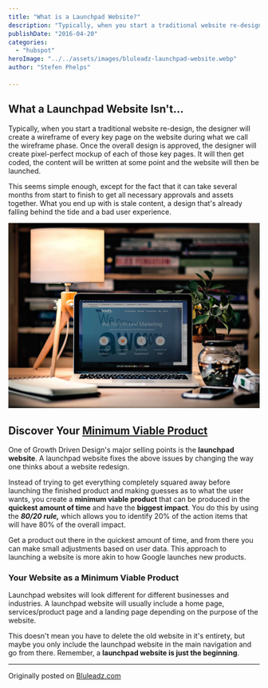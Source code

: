 ```yaml
---
title: "What is a Launchpad Website?"
description: "Typically, when you start a traditional website re-design, the designer will create a wireframe of every key page on the website during what we call the wireframe phase. Once the overall design is approved"
publishDate: "2016-04-20"
categories:
  - "hubspot"
heroImage: "../../assets/images/bluleadz-launchpad-website.webp"
author: "Stefen Phelps"

---
```


## What a Launchpad Website Isn't...

Typically, when you start a traditional website re-design, the designer will create a wireframe of every key page on the website during what we call the wireframe phase. Once the overall design is approved, the designer will create pixel-perfect mockup of each of those key pages. It will then get coded, the content will be written at some point and the website will then be launched.

This seems simple enough, except for the fact that it can take several months from start to finish to get all necessary approvals and assets together. What you end up with is stale content, a design that's already falling behind the tide and a bad user experience.

![launchpad website](../../assets/images/bluleadz-launchpad-website.webp)

## Discover Your [**Minimum Viable Product**](https://en.wikipedia.org/wiki/Minimum_viable_product)

One of Growth Driven Design's major selling points is the **launchpad website**. A launchpad website fixes the above issues by changing the way one thinks about a website redesign.

Instead of trying to get everything completely squared away before launching the finished product and making guesses as to what the user wants, you create a **minimum viable product** that can be produced in the **quickest amount of time** and have the **biggest impact**. You do this by using the _**80/20 rule,**_ which allows you to identify 20% of the action items that will have 80% of the overall impact.

Get a product out there in the quickest amount of time, and from there you can make small adjustments based on user data. This approach to launching a website is more akin to how Google launches new products.

### Your Website as a Minimum Viable Product

Launchpad websites will look different for different businesses and industries. A launchpad website will usually include a home page, services/product page and a landing page depending on the purpose of the website.

This doesn't mean you have to delete the old website in it's entirety, but maybe you only include the launchpad website in the main navigation and go from there. Remember, a **launchpad website is just the beginning**.

---

Originally posted on [Bluleadz.com](http://www.bluleadz.com/blog/what-is-a-launchpad-website)
